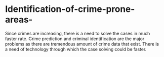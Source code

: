 # Identification-of-crime-prone-areas-
Since crimes are increasing, there is a need to solve the cases in much faster rate. Crime prediction and criminal identification are the major problems as there are tremendous amount of crime data that exist. There is a need of technology through which the case solving could be faster.
